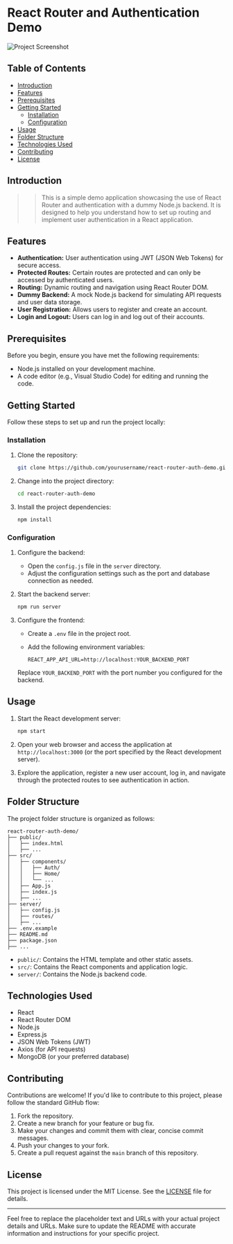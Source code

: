 # React Router and Authentication Demo

![Project Screenshot](https://res.cloudinary.com/tawfeer/image/upload/v1695453466/routing-auth-demo_v2fpea.png)

## Table of Contents

- [Introduction](#introduction)
- [Features](#features)
- [Prerequisites](#prerequisites)
- [Getting Started](#getting-started)
  - [Installation](#installation)
  - [Configuration](#configuration)
- [Usage](#usage)
- [Folder Structure](#folder-structure)
- [Technologies Used](#technologies-used)
- [Contributing](#contributing)
- [License](#license)

## Introduction

>> This is a simple demo application showcasing the use of React Router and authentication with a dummy Node.js backend. It is designed to help you understand how to set up routing and implement user authentication in a React application.


## Features

- **Authentication:** User authentication using JWT (JSON Web Tokens) for secure access.
- **Protected Routes:** Certain routes are protected and can only be accessed by authenticated users.
- **Routing:** Dynamic routing and navigation using React Router DOM.
- **Dummy Backend:** A mock Node.js backend for simulating API requests and user data storage.
- **User Registration:** Allows users to register and create an account.
- **Login and Logout:** Users can log in and log out of their accounts.

## Prerequisites

Before you begin, ensure you have met the following requirements:

- Node.js installed on your development machine.
- A code editor (e.g., Visual Studio Code) for editing and running the code.

## Getting Started

Follow these steps to set up and run the project locally:

### Installation

1. Clone the repository:

   ```bash
   git clone https://github.com/yourusername/react-router-auth-demo.git
   ```

2. Change into the project directory:

   ```bash
   cd react-router-auth-demo
   ```

3. Install the project dependencies:

   ```bash
   npm install
   ```

### Configuration

1. Configure the backend:

   - Open the `config.js` file in the `server` directory.
   - Adjust the configuration settings such as the port and database connection as needed.

2. Start the backend server:

   ```bash
   npm run server
   ```

3. Configure the frontend:

   - Create a `.env` file in the project root.
   - Add the following environment variables:

     ```plaintext
     REACT_APP_API_URL=http://localhost:YOUR_BACKEND_PORT
     ```

   Replace `YOUR_BACKEND_PORT` with the port number you configured for the backend.

## Usage

1. Start the React development server:

   ```bash
   npm start
   ```

2. Open your web browser and access the application at `http://localhost:3000` (or the port specified by the React development server).

3. Explore the application, register a new user account, log in, and navigate through the protected routes to see authentication in action.

## Folder Structure

The project folder structure is organized as follows:

```
react-router-auth-demo/
├── public/
│   ├── index.html
│   ├── ...
├── src/
│   ├── components/
│   │   ├── Auth/
│   │   ├── Home/
│   │   └── ...
│   ├── App.js
│   ├── index.js
│   ├── ...
├── server/
│   ├── config.js
│   ├── routes/
│   ├── ...
├── .env.example
├── README.md
├── package.json
├── ...
```

- `public/`: Contains the HTML template and other static assets.
- `src/`: Contains the React components and application logic.
- `server/`: Contains the Node.js backend code.

## Technologies Used

- React
- React Router DOM
- Node.js
- Express.js
- JSON Web Tokens (JWT)
- Axios (for API requests)
- MongoDB (or your preferred database)

## Contributing

Contributions are welcome! If you'd like to contribute to this project, please follow the standard GitHub flow:

1. Fork the repository.
2. Create a new branch for your feature or bug fix.
3. Make your changes and commit them with clear, concise commit messages.
4. Push your changes to your fork.
5. Create a pull request against the `main` branch of this repository.

## License

This project is licensed under the MIT License. See the [LICENSE](LICENSE) file for details.

---

Feel free to replace the placeholder text and URLs with your actual project details and URLs. Make sure to update the README with accurate information and instructions for your specific project.
